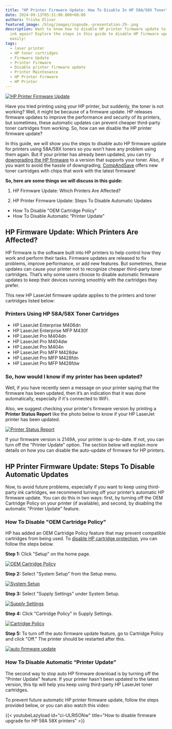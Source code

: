```yaml
---
title: "HP Printer Firmware Update: How To Disable In HP 58A/58X Toner"
date: 2024-09-13T05:31:00.000+08:00
authors: Trisha Olivar
featured_image: /blog/images/ingoude.-presentation-29-.png
description: Want to know how to disable HP printer firmware update to use cheap
  ink again? Explore the steps in this guide to disable HP firmware update
  easily!
tags:
  - laser printer
  - HP toner cartridges
  - Firmware Update
  - Printer Firmware
  - Disable printer firmware update
  - Printer Maintenance
  - HP Printer Firmware
  - HP Printer
---
```

[![HP Printer Firmware Update](/blog/images/ingoude.-presentation-29-.png "HP Printer Firmware Update: How To Disable In HP 58A/58X Toner")](/blog/images/ingoude.-presentation-29-.png)

Have you tried printing using your HP printer, but suddenly, the toner is not working? Well, it might be because of a firmware update. HP releases firmware updates to improve the performance and security of its printers, but sometimes, these automatic updates can prevent cheaper third-party toner cartridges from working. So, how can we disable the HP printer firmware update?

In this guide, we will show you the steps to disable auto HP firmware update for printers using 58A/58X toners so you won’t have any problem using them again. But if your printer has already been updated, you can try [downgrading the HP firmware](https://www.compandsave.com/hp-printer-firmware-downgrade) to a version that supports your toner. Also, if you want to avoid the hassle of downgrading, [CompAndSave](https://www.compandsave.com/) offers new toner cartridges with chips that work with the latest firmware!

**So, here are some things we will discuss in this guide:**

1. HP Firmware Update: Which Printers Are Affected?

2. HP Printer Firmware Update: Steps To Disable Automatic Updates

* How To Disable "OEM Cartridge Policy"
* How To Disable Automatic “Printer Update”

## HP Firmware Update: Which Printers Are Affected?

HP firmware is the software built into HP printers to help control how they work and perform their tasks. Firmware updates are released to fix problems, improve performance, or add new features. But sometimes, these updates can cause your printer not to recognize cheaper third-party toner cartridges. That’s why some users choose to disable automatic firmware updates to keep their devices running smoothly with the cartridges they prefer. 

This new HP LaserJet firmware update applies to the printers and toner cartridges listed below:

### Printers Using HP 58A/58X Toner Cartridges

* HP LaserJet Enterprise M406dn
* HP LaserJet Enterprise MFP M430f
* HP LaserJet Pro M404dn
* HP LaserJet Pro M404dw
* HP LaserJet Pro M404n
* HP LaserJet Pro MFP M428dw
* HP LaserJet Pro MFP M428fdn
* HP LaserJet Pro MFP M428fdw

### So, how would I know if my printer has been updated?

Well, if you have recently seen a message on your printer saying that the firmware has been updated, then it’s an indication that it was done automatically, especially if it's connected to WiFi. 

Also, we suggest checking your printer's firmware version by printing a **Printer Status Report** like the photo below to know if your HP LaserJet printer has been updated. 

[![Printer Status Report](/blog/images/screenshot-2024-09-13-at-5.36.56 pm.png "Printer Status Report")](/blog/images/screenshot-2024-09-13-at-5.36.56 pm.png)

If your firmware version is 2149A, your printer is up-to-date. If not, you can turn off the "Printer Update" option. The section below will explain more details on how you can disable the auto-update of firmware for HP printers.

## HP Printer Firmware Update: Steps To Disable Automatic Updates

Now, to avoid future problems, especially if you want to keep using third-party ink cartridges, we recommend turning off your printer’s automatic HP firmware update. You can do this in two ways: first, by turning off the OEM Cartridge Policy on your printer (if available), and second, by disabling the automatic "Printer Update" feature.

### How To Disable "OEM Cartridge Policy"

HP has added an OEM Cartridge Policy feature that may prevent compatible cartridges from being used. To [disable HP cartridge protection](https://www.compandsave.com/how-to-disable-hp-cartridge-protection), you can follow the steps below.

**Step 1:** Click "Setup" on the home page.

[![OEM Cartridge Policy](/blog/images/screenshot-2024-09-13-at-5.38.28 pm.png "Setup")](/blog/images/screenshot-2024-09-13-at-5.38.28 pm.png)

**Step 2:** Select "System Setup" from the Setup menu.

[![System Setup](/blog/images/screenshot-2024-09-13-at-5.39.26 pm.png "System Setup")](/blog/images/screenshot-2024-09-13-at-5.39.26 pm.png)

**Step 3:** Select "Supply Settings" under System Setup.

[![Supply Settings](/blog/images/screenshot-2024-09-13-at-5.40.28 pm.png "Supply Settings")](/blog/images/screenshot-2024-09-13-at-5.40.28 pm.png)

**Step 4:** Click "Cartridge Policy" in Supply Settings.

[![Cartridge Policy](/blog/images/screenshot-2024-09-13-at-5.41.19 pm.png "Cartridge Policy")](/blog/images/screenshot-2024-09-13-at-5.41.19 pm.png)

**Step 5:** To turn off the auto firmware update feature, go to Cartridge Policy and click "Off." The printer should be restarted after this.

[![auto firmware update](/blog/images/screenshot-2024-09-13-at-5.42.33 pm.png "auto firmware update off")](/blog/images/screenshot-2024-09-13-at-5.42.33 pm.png)

### How To Disable Automatic “Printer Update”

The second way to stop auto HP firmware download is by turning off the "Printer Update" feature. If your printer hasn't been updated to the latest version, this tip will help you keep using third-party HP LaserJet toner cartridges. 

To prevent future automatic HP printer firmware update, follow the steps provided below, or you can also watch this video:

{{< youtubeLazyload id="ci-ULRl5ONw" title="How to disable firmware upgrade for HP 58A 58X printers" >}}
